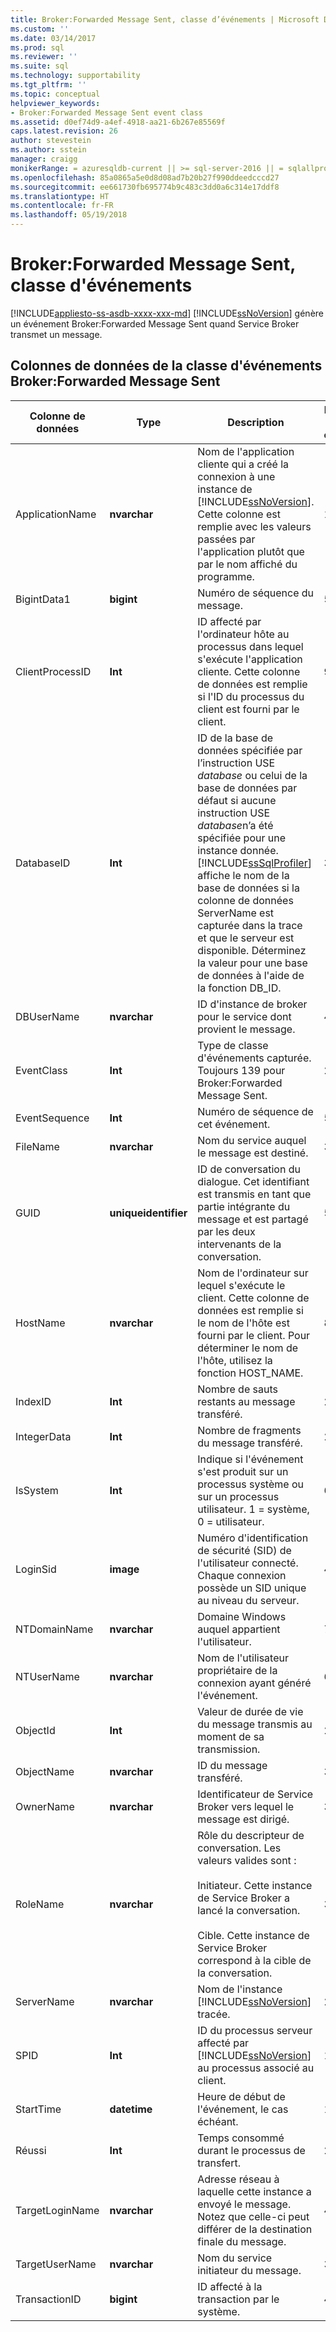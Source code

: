 ```yaml
---
title: Broker:Forwarded Message Sent, classe d’événements | Microsoft Docs
ms.custom: ''
ms.date: 03/14/2017
ms.prod: sql
ms.reviewer: ''
ms.suite: sql
ms.technology: supportability
ms.tgt_pltfrm: ''
ms.topic: conceptual
helpviewer_keywords:
- Broker:Forwarded Message Sent event class
ms.assetid: d0ef74d9-a4ef-4918-aa21-6b267e85569f
caps.latest.revision: 26
author: stevestein
ms.author: sstein
manager: craigg
monikerRange: = azuresqldb-current || >= sql-server-2016 || = sqlallproducts-allversions
ms.openlocfilehash: 85a0865a5e0d8d08ad7b20b27f990ddeedcccd27
ms.sourcegitcommit: ee661730fb695774b9c483c3dd0a6c314e17ddf8
ms.translationtype: HT
ms.contentlocale: fr-FR
ms.lasthandoff: 05/19/2018
---
```

# <a name="brokerforwarded-message-sent-event-class"></a>Broker:Forwarded Message Sent, classe d'événements
[!INCLUDE[appliesto-ss-asdb-xxxx-xxx-md](../../includes/appliesto-ss-asdb-xxxx-xxx-md.md)]
  [!INCLUDE[ssNoVersion](../../includes/ssnoversion-md.md)] génère un événement Broker:Forwarded Message Sent quand Service Broker transmet un message.  
  
## <a name="brokerforwarded-message-sent-event-class-data-columns"></a>Colonnes de données de la classe d'événements Broker:Forwarded Message Sent  
  
|Colonne de données|Type|Description|Numéro de colonne|Filtrable|  
|-----------------|----------|-----------------|-------------------|----------------|  
|ApplicationName|**nvarchar**|Nom de l'application cliente qui a créé la connexion à une instance de [!INCLUDE[ssNoVersion](../../includes/ssnoversion-md.md)]. Cette colonne est remplie avec les valeurs passées par l'application plutôt que par le nom affiché du programme.|10|Oui|  
|BigintData1|**bigint**|Numéro de séquence du message.|52|non|  
|ClientProcessID|**Int**|ID affecté par l'ordinateur hôte au processus dans lequel s'exécute l'application cliente. Cette colonne de données est remplie si l'ID du processus du client est fourni par le client.|9|Oui|  
|DatabaseID|**Int**|ID de la base de données spécifiée par l’instruction USE *database* ou celui de la base de données par défaut si aucune instruction USE *database*n’a été spécifiée pour une instance donnée. [!INCLUDE[ssSqlProfiler](../../includes/sssqlprofiler-md.md)] affiche le nom de la base de données si la colonne de données ServerName est capturée dans la trace et que le serveur est disponible. Déterminez la valeur pour une base de données à l'aide de la fonction DB_ID.|3|Oui|  
|DBUserName|**nvarchar**|ID d'instance de broker pour le service dont provient le message.|40|non|  
|EventClass|**Int**|Type de classe d'événements capturée. Toujours 139 pour Broker:Forwarded Message Sent.|27|non|  
|EventSequence|**Int**|Numéro de séquence de cet événement.|51|non|  
|FileName|**nvarchar**|Nom du service auquel le message est destiné.|36|non|  
|GUID|**uniqueidentifier**|ID de conversation du dialogue. Cet identifiant est transmis en tant que partie intégrante du message et est partagé par les deux intervenants de la conversation.|54|non|  
|HostName|**nvarchar**|Nom de l'ordinateur sur lequel s'exécute le client. Cette colonne de données est remplie si le nom de l'hôte est fourni par le client. Pour déterminer le nom de l'hôte, utilisez la fonction HOST_NAME.|8|Oui|  
|IndexID|**Int**|Nombre de sauts restants au message transféré.|24|non|  
|IntegerData|**Int**|Nombre de fragments du message transféré.|25|non|  
|IsSystem|**Int**|Indique si l'événement s'est produit sur un processus système ou sur un processus utilisateur. 1 = système, 0 = utilisateur.|60|non|  
|LoginSid|**image**|Numéro d'identification de sécurité (SID) de l'utilisateur connecté. Chaque connexion possède un SID unique au niveau du serveur.|41|Oui|  
|NTDomainName|**nvarchar**|Domaine Windows auquel appartient l'utilisateur.|7|Oui|  
|NTUserName|**nvarchar**|Nom de l'utilisateur propriétaire de la connexion ayant généré l'événement.|6|Oui|  
|ObjectId|**Int**|Valeur de durée de vie du message transmis au moment de sa transmission.|22|non|  
|ObjectName|**nvarchar**|ID du message transféré.|34|non|  
|OwnerName|**nvarchar**|Identificateur de Service Broker vers lequel le message est dirigé.|37|non|  
|RoleName|**nvarchar**|Rôle du descripteur de conversation. Les valeurs valides sont :<br /><br /> Initiateur. Cette instance de Service Broker a lancé la conversation.<br /><br /> Cible. Cette instance de Service Broker correspond à la cible de la conversation.|38|non|  
|ServerName|**nvarchar**|Nom de l'instance [!INCLUDE[ssNoVersion](../../includes/ssnoversion-md.md)] tracée.|26|non|  
|SPID|**Int**|ID du processus serveur affecté par [!INCLUDE[ssNoVersion](../../includes/ssnoversion-md.md)] au processus associé au client.|12|Oui|  
|StartTime|**datetime**|Heure de début de l'événement, le cas échéant.|14|Oui|  
|Réussi|**Int**|Temps consommé durant le processus de transfert.|23|non|  
|TargetLoginName|**nvarchar**|Adresse réseau à laquelle cette instance a envoyé le message. Notez que celle-ci peut différer de la destination finale du message.|42|non|  
|TargetUserName|**nvarchar**|Nom du service initiateur du message.|39|non|  
|TransactionID|**bigint**|ID affecté à la transaction par le système.|4|non|  
  
  
